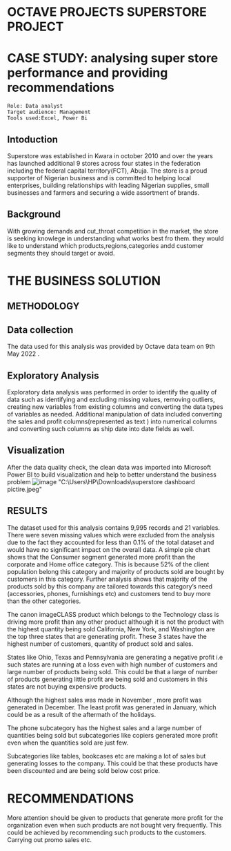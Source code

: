 # OCTAVE PROJECTS SUPERSTORE PROJECT
# CASE STUDY: analysing super store performance and providing recommendations
    Role: Data analyst
    Target audience: Management
    Tools used:Excel, Power Bi
## Intoduction
Superstore was established in Kwara in october 2010 and over the years has launched additional 9 stores across four states in the federation including the federal capital territory(FCT), Abuja.
The store is a proud supporter of Nigerian business and is committed to helping local enterprises, building relationships with leading Nigerian supplies, small businesses and farmers and securing a wide assortment of brands.
## Background
With growing demands and cut_throat competition in the market, the store is seeking knowlege in understanding what works best fro them.
they would like to understand which products,regions,categories andd customer segments they should target or avoid.

# THE BUSINESS SOLUTION
## METHODOLOGY
## Data collection
The data used for this analysis was provided by Octave data team on 9th May 2022 .

## Exploratory Analysis
Exploratory data analysis was performed in order to identify the quality of data such as identifying and excluding missing values, removing outliers, creating new variables from existing columns and converting the data types of variables as needed.
Additional manipulation of data included converting the sales and profit columns(represented as text ) into numerical columns and converting such columns as ship date into date fields as well.

## Visualization

After the data quality check, the clean data was imported into Microsoft Power BI  to build visualization and help to better understand the business problem
![image](https://user-images.githubusercontent.com/99291785/170809616-470bddd3-a2d3-496f-a15e-f369d2194f8d.png)
"C:\Users\HP\Downloads\superstore dashboard pictire.jpeg"

## RESULTS
The dataset used for this analysis contains 9,995 records and 21 variables. There were seven missing values which were excluded from the analysis due to the fact they accounted for less than 0.1% of the total dataset and would have no significant impact on the overall data.
A simple pie chart shows that the Consumer segment generated more profit than the corporate and Home office category. This is because 52% of the client population belong this category and majority of products sold are bought by customers in this category. Further analysis shows that majority of the products sold by this company are tailored towards this category’s need (accessories,  phones, furnishings etc) and customers tend to buy more than the other categories.

The canon imageCLASS product which belongs to the Technology  class is driving more profit than any other product although it is not the product with the highest quantity being sold
California, New York, and Washington are the top three states that are generating profit. These 3 states have the highest number of customers, quantity of product sold and sales.

States like Ohio, Texas and Pennsylvania are generating a negative profit i.e such states are running at a loss even with high number of customers and large number of products being sold. This could be that a large of number of products generating little profit are being sold and customers in this states are not buying expensive products.

Although the highest sales was made in November , more profit was generated in December. The least profit was generated in January, which could be as a result of the aftermath of the holidays.

The phone subcategory has the highest sales and a large number of quantities being sold  but subcategories like copiers generated more profit even when the quantities sold are just few.

Subcategories like tables, bookcases etc are making a lot of sales but generating losses to the company. This could be that these products have been discounted and are being sold below cost price.

# RECOMMENDATIONS
More attention should be given to products that generate more profit for the organization even when such  products are not bought very frequently. This could be achieved by recommending such products to the customers. Carrying out promo sales etc.



